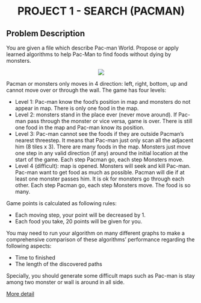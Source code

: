 
<h1 align='center'>PROJECT 1 - SEARCH (PACMAN)</h1>

## Problem Description
You are given a file which describe Pac-man World. Propose or apply learned algorithms to help Pac-Man to find foods without dying by monsters.

<p align='center'><img align='center' src="http://ai.berkeley.edu/images/pacman_game.gif"></p>

Pacman or monsters only moves in 4 direction: left, right, bottom, up and cannot move over or through the wall. The game has four levels:
- Level 1: Pac-man know the food’s position in map and monsters do not appear in map. There is only one food in the map.
- Level 2: monsters stand in the place ever (never move around). If Pac-man pass through the monster or vice versa, game is over. There is still one food in the map and Pac-man know its position.
- Level 3: Pac-man cannot see the foods if they are outside Pacman’s nearest threestep. It means that Pac-man just only scan all the adjacent him (8 tiles x 3). There are many foods in the map. Monsters just move one step in any valid direction (if any) around the initial location at the start of the game. Each step Pacman go, each step Monsters move.
- Level 4 (difficult): map is opened. Monsters will seek and kill Pac-man. Pac-man want to get food as much as possible. Pacman will die if at least one monster passes him. It is ok for monsters go through each other. Each step Pacman go, each step Monsters move. The food is so many. 

Game points is calculated as following rules:
- Each moving step, your point will be decreased by 1.
- Each food you take, 20 points will be given for you.

You may need to run your algorithm on many different graphs to make a comprehensive comparison of these algorithms’ performance regarding the following aspects:
- Time to finished
- The length of the discovered paths

Specially, you should generate some difficult maps such as Pac-man is stay among two monster or wall is around in all side. 

[More detail](https://github.com/kieuconghau/ai-pacman/blob/master/Project01%20-%20Searching.pdf)
